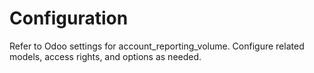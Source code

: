 # Configuration

Refer to Odoo settings for account_reporting_volume. Configure related models, access rights, and options as needed.
